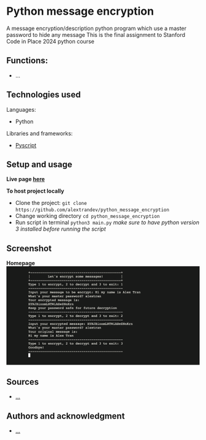 # Python message encryption

A message encryption/description python program which use a master password to hide any message
This is the final assignment to Stanford Code in Place 2024 python course

## Functions:
- ...

## Technologies used

Languages:

- Python

Libraries and frameworks:

- [Pyscript](https://pyscript.com)

## Setup and usage

**Live page [here](https://alextran.pyscriptapps.com/message-encryption/)**

**To host project locally**
- Clone the project: ```git clone https://github.com/alextrandev/python_message_encryption```
- Change working directory ```cd python_message_encryption```
- Run script in terminal ```python3 main.py``` 
_make sure to have python version 3 installed before running the script_

## Screenshot
**Homepage**
![homepage screenshot](./assets/screenshots/screenshot.png)

## Sources 

- [...](https://#)

## Authors and acknowledgment

- [...](https://#)